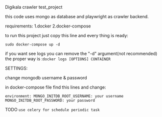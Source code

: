 Digikala crawler test_project

this code uses mongo as database and playwright as crawler backend.

requirements:
1.docker
2.docker-compose

to run this project just copy this line and every thing is ready:


`sudo docker-compose up -d`


if you want see logs you can remove the "-d" argument(not recommended) the proper way is :`docker logs [OPTIONS] CONTAINER`

SETTINGS:

change mongodb username & password

in docker-compose file find this lines and change:

`
    environment:
      MONGO_INITDB_ROOT_USERNAME: your username
      MONGO_INITDB_ROOT_PASSWORD: your password
`

TODO
`
use celery for schedule periodic task
`
